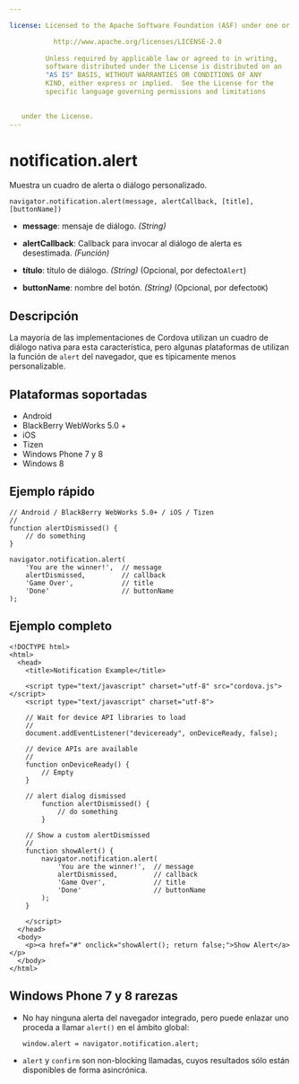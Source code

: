 ```yaml
---

license: Licensed to the Apache Software Foundation (ASF) under one or more contributor license agreements. See the NOTICE file distributed with this work for additional information regarding copyright ownership. The ASF licenses this file to you under the Apache License, Version 2.0 (the "License"); you may not use this file except in compliance with the License. You may obtain a copy of the License at

           http://www.apache.org/licenses/LICENSE-2.0
    
         Unless required by applicable law or agreed to in writing,
         software distributed under the License is distributed on an
         "AS IS" BASIS, WITHOUT WARRANTIES OR CONDITIONS OF ANY
         KIND, either express or implied.  See the License for the
         specific language governing permissions and limitations
    

   under the License.
---
```


# notification.alert

Muestra un cuadro de alerta o diálogo personalizado.

    navigator.notification.alert(message, alertCallback, [title], [buttonName])
    

*   **message**: mensaje de diálogo. *(String)*

*   **alertCallback**: Callback para invocar al diálogo de alerta es desestimada. *(Función)*

*   **título**: título de diálogo. *(String)* (Opcional, por defecto`Alert`)

*   **buttonName**: nombre del botón. *(String)* (Opcional, por defecto`OK`)

## Descripción

La mayoría de las implementaciones de Cordova utilizan un cuadro de diálogo nativa para esta característica, pero algunas plataformas de utilizan la función de `alert` del navegador, que es típicamente menos personalizable.

## Plataformas soportadas

*   Android
*   BlackBerry WebWorks 5.0 +
*   iOS
*   Tizen
*   Windows Phone 7 y 8
*   Windows 8

## Ejemplo rápido

    // Android / BlackBerry WebWorks 5.0+ / iOS / Tizen
    //
    function alertDismissed() {
        // do something
    }
    
    navigator.notification.alert(
        'You are the winner!',  // message
        alertDismissed,         // callback
        'Game Over',            // title
        'Done'                  // buttonName
    );
    

## Ejemplo completo

    <!DOCTYPE html>
    <html>
      <head>
        <title>Notification Example</title>
    
        <script type="text/javascript" charset="utf-8" src="cordova.js"></script>
        <script type="text/javascript" charset="utf-8">
    
        // Wait for device API libraries to load
        //
        document.addEventListener("deviceready", onDeviceReady, false);
    
        // device APIs are available
        //
        function onDeviceReady() {
            // Empty
        }
    
        // alert dialog dismissed
            function alertDismissed() {
                // do something
            }
    
        // Show a custom alertDismissed
        //
        function showAlert() {
            navigator.notification.alert(
                'You are the winner!',  // message
                alertDismissed,         // callback
                'Game Over',            // title
                'Done'                  // buttonName
            );
        }
    
        </script>
      </head>
      <body>
        <p><a href="#" onclick="showAlert(); return false;">Show Alert</a></p>
      </body>
    </html>
    

## Windows Phone 7 y 8 rarezas

*   No hay ninguna alerta del navegador integrado, pero puede enlazar uno proceda a llamar `alert()` en el ámbito global:
    
        window.alert = navigator.notification.alert;
        

*   `alert` y `confirm` son non-blocking llamadas, cuyos resultados sólo están disponibles de forma asincrónica.